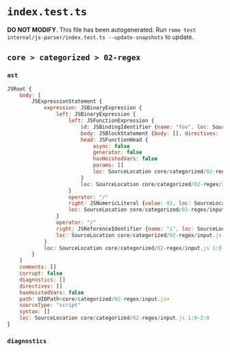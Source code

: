 # `index.test.ts`

**DO NOT MODIFY**. This file has been autogenerated. Run `rome test internal/js-parser/index.test.ts --update-snapshots` to update.

## `core > categorized > 02-regex`

### `ast`

```javascript
JSRoot {
	body: [
		JSExpressionStatement {
			expression: JSBinaryExpression {
				left: JSBinaryExpression {
					left: JSFunctionExpression {
						id: JSBindingIdentifier {name: "foo", loc: SourceLocation core/categorized/02-regex/input.js 1:10-1:13 (foo)}
						body: JSBlockStatement {body: [], directives: [], loc: SourceLocation core/categorized/02-regex/input.js 1:16-1:18}
						head: JSFunctionHead {
							async: false
							generator: false
							hasHoistedVars: false
							params: []
							loc: SourceLocation core/categorized/02-regex/input.js 1:13-1:15
						}
						loc: SourceLocation core/categorized/02-regex/input.js 1:1-1:18
					}
					operator: "/"
					right: JSNumericLiteral {value: 42, loc: SourceLocation core/categorized/02-regex/input.js 1:20-1:22}
					loc: SourceLocation core/categorized/02-regex/input.js 1:1-1:22
				}
				operator: "/"
				right: JSReferenceIdentifier {name: "i", loc: SourceLocation core/categorized/02-regex/input.js 1:23-1:24 (i)}
				loc: SourceLocation core/categorized/02-regex/input.js 1:1-1:24
			}
			loc: SourceLocation core/categorized/02-regex/input.js 1:0-1:25
		}
	]
	comments: []
	corrupt: false
	diagnostics: []
	directives: []
	hasHoistedVars: false
	path: UIDPath<core/categorized/02-regex/input.js>
	sourceType: "script"
	syntax: []
	loc: SourceLocation core/categorized/02-regex/input.js 1:0-2:0
}
```

### `diagnostics`

```

```
